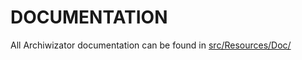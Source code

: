 # DOCUMENTATION
All Archiwizator documentation can be found in [src/Resources/Doc/](https://github.com/APrettyCoolProgram/Archiwizator/tree/development/src/Resources/Doc)
